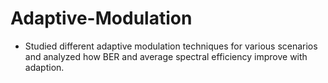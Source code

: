 # Adaptive-Modulation
* Studied different adaptive modulation techniques for various scenarios and analyzed how BER and average spectral efficiency improve with adaption.
